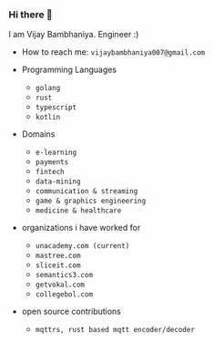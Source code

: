 ### Hi there 👋

I am Vijay Bambhaniya. Engineer :) 

- How to reach me: `vijaybambhaniya007@gmail.com`

- Programming Languages
    - `golang`
    - `rust`
    - `typescript`
    - `kotlin`
 
- Domains
  - `e-learning`
  - `payments`
  - `fintech`
  - `data-mining`
  - `communication & streaming`
  - `game & graphics engineering`
  - `medicine & healthcare`

- organizations i have worked for
  - `unacademy.com (current)`
  - `mastree.com`
  - `sliceit.com`
  - `semantics3.com`
  - `getvokal.com`
  - `collegebol.com`

- open source contributions
  - `mqttrs, rust based mqtt encoder/decoder`


